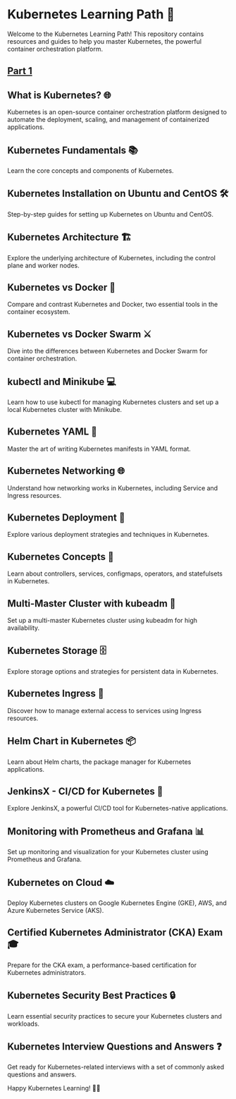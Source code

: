 # Kubernetes Learning Path 🚀

Welcome to the Kubernetes Learning Path! This repository contains resources and guides to help you master Kubernetes, the powerful container orchestration platform.

## [Part 1]()

## What is Kubernetes? 🌐

Kubernetes is an open-source container orchestration platform designed to automate the deployment, scaling, and management of containerized applications.

## Kubernetes Fundamentals 📚

Learn the core concepts and components of Kubernetes.

## Kubernetes Installation on Ubuntu and CentOS 🛠️

Step-by-step guides for setting up Kubernetes on Ubuntu and CentOS.

## Kubernetes Architecture 🏗️

Explore the underlying architecture of Kubernetes, including the control plane and worker nodes.

## Kubernetes vs Docker 🐳

Compare and contrast Kubernetes and Docker, two essential tools in the container ecosystem.

## Kubernetes vs Docker Swarm ⚔️

Dive into the differences between Kubernetes and Docker Swarm for container orchestration.

## kubectl and Minikube 💻

Learn how to use kubectl for managing Kubernetes clusters and set up a local Kubernetes cluster with Minikube.

## Kubernetes YAML 🧾

Master the art of writing Kubernetes manifests in YAML format.

## Kubernetes Networking 🌐

Understand how networking works in Kubernetes, including Service and Ingress resources.

## Kubernetes Deployment 🚀

Explore various deployment strategies and techniques in Kubernetes.

## Kubernetes Concepts 🧠

Learn about controllers, services, configmaps, operators, and statefulsets in Kubernetes.

## Multi-Master Cluster with kubeadm 🌟

Set up a multi-master Kubernetes cluster using kubeadm for high availability.

## Kubernetes Storage 🗄️

Explore storage options and strategies for persistent data in Kubernetes.

## Kubernetes Ingress 🚪

Discover how to manage external access to services using Ingress resources.

## Helm Chart in Kubernetes 📦

Learn about Helm charts, the package manager for Kubernetes applications.

## JenkinsX - CI/CD for Kubernetes 🚢

Explore JenkinsX, a powerful CI/CD tool for Kubernetes-native applications.

## Monitoring with Prometheus and Grafana 📊

Set up monitoring and visualization for your Kubernetes cluster using Prometheus and Grafana.

## Kubernetes on Cloud ☁️

Deploy Kubernetes clusters on Google Kubernetes Engine (GKE), AWS, and Azure Kubernetes Service (AKS).

## Certified Kubernetes Administrator (CKA) Exam 🎓

Prepare for the CKA exam, a performance-based certification for Kubernetes administrators.

## Kubernetes Security Best Practices 🔒

Learn essential security practices to secure your Kubernetes clusters and workloads.

## Kubernetes Interview Questions and Answers ❓

Get ready for Kubernetes-related interviews with a set of commonly asked questions and answers.

Happy Kubernetes Learning! 🚢🐳
